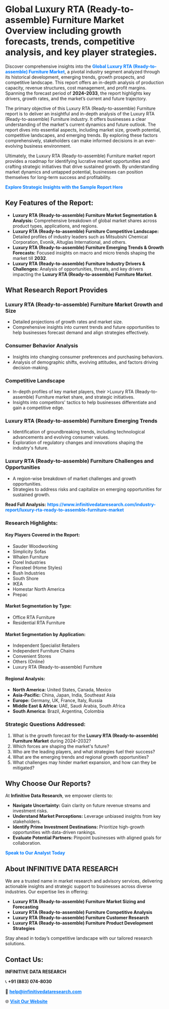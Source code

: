 <h1>Global Luxury RTA (Ready-to-assemble) Furniture Market Overview including growth forecasts, trends, competitive analysis, and key player strategies.</h1>
<p>
Discover comprehensive insights into the 
<a href="https://www.infinitivedataresearch.com/industry-report/luxury-rta-ready-to-assemble-furniture-market" rel="dofollow" style="color: #007BFF; text-decoration: none;"><strong>Global Luxury RTA (Ready-to-assemble) Furniture Market</strong></a>, a pivotal industry segment analyzed through its historical development, emerging trends, growth prospects, and competitive landscape. This report offers an in-depth analysis of production capacity, revenue structures, cost management, and profit margins. Spanning the forecast period of <strong>2024–2033</strong>, the report highlights key drivers, growth rates, and the market’s current and future trajectory.
</p>
<p>
The primary objective of this Luxury RTA (Ready-to-assemble) Furniture report is to deliver an insightful and in-depth analysis of the Luxury RTA (Ready-to-assemble) Furniture industry. It offers businesses a clear understanding of the market's current dynamics and future outlook. The report dives into essential aspects, including market size, growth potential, competitive landscapes, and emerging trends. By exploring these factors comprehensively, stakeholders can make informed decisions in an ever-evolving business environment.
</p>
<p>
Ultimately, the Luxury RTA (Ready-to-assemble) Furniture market report provides a roadmap for identifying lucrative market opportunities and crafting strategic initiatives that drive sustained growth. By understanding market dynamics and untapped potential, businesses can position themselves for long-term success and profitability.
</p>
<p>
<a href="https://www.infinitivedataresearch.com/request-sample/reportId=103274" style="color: #007BFF; text-decoration: none;"><strong>Explore Strategic Insights with the Sample Report Here</strong></a>
</p>

<h2>Key Features of the Report:</h2>
<ul>
<li><strong>Luxury RTA (Ready-to-assemble) Furniture Market Segmentation & Analysis:</strong> Comprehensive breakdown of global market shares across product types, applications, and regions.</li>
<li><strong>Luxury RTA (Ready-to-assemble) Furniture Competitive Landscape:</strong> Detailed profiles of industry leaders such as Mitsubishi Chemical Corporation, Evonik, Altuglas International, and others.</li>
<li><strong>Luxury RTA (Ready-to-assemble) Furniture Emerging Trends & Growth Forecasts:</strong> Focused insights on macro and micro trends shaping the market till <strong>2032</strong>.</li>
<li><strong>Luxury RTA (Ready-to-assemble) Furniture Industry Drivers & Challenges:</strong> Analysis of opportunities, threats, and key drivers impacting the <strong>Luxury RTA (Ready-to-assemble) Furniture Market</strong>.</li>
</ul>

<h2>What Research Report Provides</h2>
<h3>Luxury RTA (Ready-to-assemble) Furniture Market Growth and Size</h3>
<ul>
<li>Detailed projections of growth rates and market size.</li>
<li>Comprehensive insights into current trends and future opportunities to help businesses forecast demand and align strategies effectively.</li>
</ul>

<h3>Consumer Behavior Analysis</h3>
<ul>
<li>Insights into changing consumer preferences and purchasing behaviors.</li>
<li>Analysis of demographic shifts, evolving attitudes, and factors driving decision-making.</li>
</ul>

<h3>Competitive Landscape</h3>
<ul>
<li>In-depth profiles of key market players, their >Luxury RTA (Ready-to-assemble) Furniture market share, and strategic initiatives.</li>
<li>Insights into competitors' tactics to help businesses differentiate and gain a competitive edge.</li>
</ul>

<h3>Luxury RTA (Ready-to-assemble) Furniture Emerging Trends</h3>
<ul>
<li>Identification of groundbreaking trends, including technological advancements and evolving consumer values.</li>
<li>Exploration of regulatory changes and innovations shaping the industry's future.</li>
</ul>

<h3>Luxury RTA (Ready-to-assemble) Furniture Challenges and Opportunities</h3>
<ul>
<li>A region-wise breakdown of market challenges and growth opportunities.</li>
<li>Strategies to address risks and capitalize on emerging opportunities for sustained growth.</li>
</ul>
<p><strong>Read Full Analysis:</strong> <a href="https://www.infinitivedataresearch.com/industry-report/luxury-rta-ready-to-assemble-furniture-market" rel="dofollow" style="color: #007BFF; text-decoration: none;"><strong>https://www.infinitivedataresearch.com/industry-report/luxury-rta-ready-to-assemble-furniture-market</strong></a></p>
<h3>Research Highlights:</h3>
<h4>Key Players Covered in the Report:</h4>
<ul><li>Sauder Woodworking</li><li>Simplicity Sofas</li><li>Whalen Furniture</li><li>Dorel Industries</li><li>Flexsteel (Home Styles)</li><li>Bush Industries</li><li>South Shore</li><li>IKEA</li><li>Homestar North America</li><li>Prepac</li></ul>
<h4>Market Segmentation by Type:</h4>
<ul><li>Office RTA Furniture</li><li>Residential RTA Furniture</li></ul>
<h4>Market Segmentation by Application:</h4>
<ul><li>Independent Specialist Retailers</li><li>Independent Furniture Chains</li><li>Convenient Stores</li><li>Others (Online)</li><li>Luxury RTA (Ready-to-assemble) Furniture</li></ul>

<h4>Regional Analysis:</h4>
<ul>
<li><strong>North America:</strong> United States, Canada, Mexico</li>
<li><strong>Asia-Pacific:</strong> China, Japan, India, Southeast Asia</li>
<li><strong>Europe:</strong> Germany, UK, France, Italy, Russia</li>
<li><strong>Middle East & Africa:</strong> UAE, Saudi Arabia, South Africa</li>
<li><strong>South America:</strong> Brazil, Argentina, Colombia</li>
</ul>

<h3>Strategic Questions Addressed:</h3>
<ol>
<li>What is the growth forecast for the <strong>Luxury RTA (Ready-to-assemble) Furniture Market</strong> during 2024–2032?</li>
<li>Which forces are shaping the market's future?</li>
<li>Who are the leading players, and what strategies fuel their success?</li>
<li>What are the emerging trends and regional growth opportunities?</li>
<li>What challenges may hinder market expansion, and how can they be mitigated?</li>
</ol>

<h2>Why Choose Our Reports?</h2>
<p>At <strong>Infinitive Data Research</strong>, we empower clients to:</p>
<ul>
<li><strong>Navigate Uncertainty:</strong> Gain clarity on future revenue streams and investment risks.</li>
<li><strong>Understand Market Perceptions:</strong> Leverage unbiased insights from key stakeholders.</li>
<li><strong>Identify Prime Investment Destinations:</strong> Prioritize high-growth opportunities with data-driven rankings.</li>
<li><strong>Evaluate Potential Partners:</strong> Pinpoint businesses with aligned goals for collaboration.</li>
</ul>
<p><a href="https://www.infinitivedataresearch.com/industry-report/luxury-rta-ready-to-assemble-furniture-market" rel="dofollow" style="color: #007BFF; text-decoration: none;"><strong>Speak to Our Analyst Today</strong></a></p>

<h2>About INFINITIVE DATA RESEARCH</h2>
<p>We are a trusted name in market research and advisory services, delivering actionable insights and strategic support to businesses across diverse industries. Our expertise lies in offering:</p>
<ul>
<li><strong>Luxury RTA (Ready-to-assemble) Furniture Market Sizing and Forecasting</strong></li>
<li><strong>Luxury RTA (Ready-to-assemble) Furniture Competitive Analysis</strong></li>
<li><strong>Luxury RTA (Ready-to-assemble) Furniture Customer Research</strong></li>
<li><strong>Luxury RTA (Ready-to-assemble) Furniture Product Development Strategies</strong></li>
</ul>
<p>Stay ahead in today’s competitive landscape with our tailored research solutions.</p>

<h2>Contact Us:</h2>
<p><strong>INFINITIVE DATA RESEARCH</strong></p>
<p>📞 <strong>+91 (883) 074-8030</strong></p>
<p>📧 <strong><a href="mailto:help@infinitivedataresearch.com" style="color: #007BFF;">help@infinitivedataresearch.com</a></strong></p>
<p>🌐 <strong><a href="https://www.infinitivedataresearch.com" rel="dofollow" style="color: #007BFF;">Visit Our Website</a></strong></p>